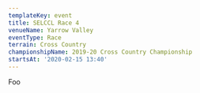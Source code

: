 ```yaml
---
templateKey: event
title: SELCCL Race 4
venueName: Yarrow Valley
eventType: Race
terrain: Cross Country
championshipName: 2019-20 Cross Country Championship
startsAt: '2020-02-15 13:40'
---
```

Foo
